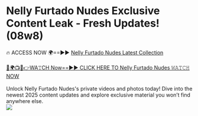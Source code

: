# Nelly Furtado Nudes Exclusive Content Leak - Fresh Updates! (08w8)

🔥 ACCESS NOW 🌍==►► <a href="https://tinyurl.com/2mz8nhtm" rel="nofollow">Nelly Furtado Nudes Latest Collection</a>
<br><br>
[🔴🌍📺📱👉WA𝚃CH Now==►► CLICK HERE TO Nelly Furtado Nudes 𝚆𝙰𝚃𝙲𝙷 NOW](https://tinyurl.com/2mz8nhtm)
<br><br>
Unlock Nelly Furtado Nudes's private videos and photos today! Dive into the newest 2025 content updates and explore exclusive material you won’t find anywhere else.
<br>
<a href="https://tinyurl.com/2mz8nhtm" rel="nofollow" data-target="animated-image.originalLink"><img src="https://camo.githubusercontent.com/8a4f000d20f83aca3bf7ec5f350d767afa0574a8a352519fd8cfa583a6f93a33/68747470733a2f2f692e696d6775722e636f6d2f644a486b345a712e676966" data-canonical-src="https://i.imgur.com/dJHk4Zq.gif" style="max-width: 100%; display: inline-block;" data-target="animated-image.originalImage"></a>
<br>
